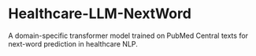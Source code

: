 # Healthcare-LLM-NextWord
A domain-specific transformer model trained on PubMed Central texts for next-word prediction in healthcare NLP.
